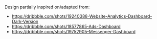 Design partially inspired on/adapted from:

- https://dribbble.com/shots/19240388-Website-Analytics-Dashboard-Dark-Version
- https://dribbble.com/shots/18577865-Ads-Dashboard
- https://dribbble.com/shots/19752905-Messenger-Dashboard
